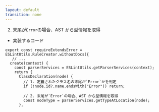 ```yaml
---
layout: default
transition: none
---
```


<style scoped>
.slidev-vclick-hidden {
  display: none;
}
</style>

<div class="_bullet">

2. 末尾が`Error`の場合、AST から型情報を取得

* 実装するコード

</div>

```ts{3-12}
export const requireExtendsError = ESLintUtils.RuleCreator.withoutDocs({
   // ...
  create(context) {
    const parserServices = ESLintUtils.getParserServices(context);
    return {
      ClassDeclaration(node) {
        // 1. 定義されたクラス名の末尾が`Error`かを判定
        if (!node.id?.name.endsWith("Error")) return;

        // 2. 末尾が`Error`の場合、AST から型情報を取得
        const nodeType = parserServices.getTypeAtLocation(node);
      },
```

<!-- 
これらの内容を踏まえて、実装するコードはこちらのようになります  
これにより、typescript-eslint の AST Node から、型情報を取得できるようになりました。

ここまでのコードをまとめると、AST を元に、定義されたクラス名の末尾が`Error`かを判定し、末尾が`Error`の場合、ASTから型情報を取得しています。

ここまでで、AST から型情報を取得する実装が完了したので、
-->